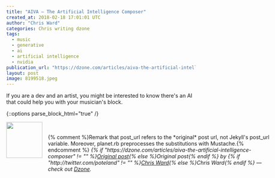 ```yaml
---
title: "AIVA — The Artificial Intelligence Composer"
created_at: 2018-02-18 17:01:01 UTC
author: "Chris Ward"
categories: Chris writing dzone
tags: 
  - music
  - generative
  - ai
  - artificial intelligence
  - nvidia
publication_url: "https://dzone.com/articles/aiva-the-artificial-intelligence-composer"
layout: post
image: 8199518.jpeg
---
```

If you are a dev and an artist, you might be interested to know there's an AI that could help you with your musician's block.


{::options parse_block_html="true" /}
<div class="author">
   <img src="http://www.rss-specifications.com/rss-spec-rss.gif" style="width: 96px; height: 96;">
   <span style="position: absolute; padding: 32px 15px;">{% comment %}Remark that post_url refers to the *original* post url, not Jekyll's post_url variable. Moreover, planet.rb preprocesses the substitutions with Mustache.{% endcomment %}
      <i>{% if "https://dzone.com/articles/aiva-the-artificial-intelligence-composer" != "" %}<a href="https://dzone.com/articles/aiva-the-artificial-intelligence-composer">Original post</a>{% else %}Original post{% endif %} by {% if "http://twitter.com/poteland" != "" %}<a href="http://twitter.com/poteland">Chris Ward</a>{% else %}Chris Ward{% endif %} &mdash; check out <a href="https://dzone.com">Dzone</a>.</i>
  </span>
</div>
